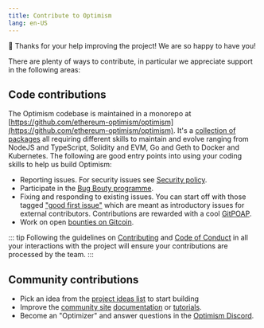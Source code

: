 ```yaml
---
title: Contribute to Optimism
lang: en-US
---
```


🎈 Thanks for your help improving the project! We are so happy to have you!

There are plenty of ways to contribute, in particular we appreciate support in the following areas:

## Code contributions

The Optimism codebase is maintained in a monorepo at [https://github.com/ethereum-optimism/optimism](https://github.com/ethereum-optimism/optimism). It's a [collection of packages](https://github.com/ethereum-optimism/optimism#directory-structure) all requiring different skills to maintain and evolve ranging from NodeJS and TypeScript, Solidity and EVM, Go and Geth to Docker and Kubernetes. The following are good entry points into using your coding skills to help us build Optimism:

- Reporting issues. For security issues see [Security policy](https://github.com/ethereum-optimism/.github/blob/master/SECURITY.md).
- Participate in the [Bug Bouty programme](https://immunefi.com/bounty/optimism/).
- Fixing and responding to existing issues. You can start off with those tagged ["good first issue"](https://github.com/ethereum-optimism/optimism/contribute) which are meant as introductory issues for external contributors.
  Contributions are rewarded with a cool [GitPOAP](https://www.gitpoap.io/gp/1035).
- Work on open [bounties on Gitcoin](https://gitcoin.co/ethereum-optimism).

::: tip
Following the guidelines on [Contributing](https://github.com/ethereum-optimism/optimism/blob/master/CONTRIBUTING.md) and [Code of Conduct](https://github.com/ethereum-optimism/.github/blob/master/CODE_OF_CONDUCT.md) in all your interactions with the project will ensure your contributions are processed by the team.
:::

## Community contributions
- Pick an idea from the [project ideas list](https://github.com/ethereum-optimism/optimism-project-ideas) to start building
- Improve the [community site](https://community.optimism.io/) [documentation](https://github.com/ethereum-optimism/community-hub) or [tutorials](https://github.com/ethereum-optimism/optimism-tutorial).
- Become an "Optimizer" and answer questions in the [Optimism Discord](https://discord-gateway.optimism.io).
